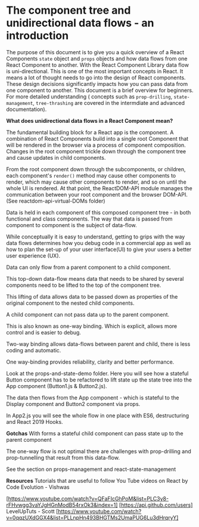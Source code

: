 # The component tree and unidirectional data flows - an introduction

The purpose of this document is to give you a quick overview of a React Components `state` object and `props` objects and how data flows from one React Component to another. With the React Component Library data flow is uni-directional. This is one of the most important concepts in React. It means a lot of thought needs to go into the design of React components. These design decisions significantly impacts how you can pass data from one component to another. This document is a brief overview for beginners. For more detailed understanding ( concepts such as `prop-drilling`, `state-management`, `tree-thrashing` are covered in the intermdiate and advanced documentation).

**What does unidirectional data flows in a React Component mean?**

The fundamental building block for a React app is the component. A combination of React Components build into a single root Component that will be rendered in the browser via a process of component composition. Changes in the root component trickle down through the component tree and cause updates in child components.

From the root component down through the subcomponents, or children, each component's `render()` method may cause other components to render, which may cause other components to render, and so on until the whole UI is rendered. At that point, the ReactDOM-API module manages the communication between your root component and the browser DOM-API. (See reactdom-api-virtual-DOMs folder)

Data is held in each component of this composed component tree - in both functional and class components. The way that data is passed from component to component is the subject of data-flow.

While conceptually it is easy to understand, getting to grips with the way data flows determines how you debug code in a commercial app as well as how to plan the set-up of your user interface(UI) to give your users a better user experience (UX).

Data can only flow from a parent component to a child component.

This top-down data-flow means data that needs to be shared by several components need to be lifted to the top of the component tree.

This lifting of data allows data to be passed down as properties of the original component to the nested child components.

A child component can not pass data up to the parent component.

This is also known as one-way binding. Which is explicit, allows more control and is easier to debug.

Two-way binding allows data-flows between parent and child, there is less coding and automatic.

One way-binding provides reliability, clarity and better performance.

Look at the props-and-state-demo folder. Here you will see how a stateful Button component has to be refactored to lift state up the state tree into the App component (Button1.js & Button2.js).

The data then flows from the App component - which is stateful to the Display component and Button2 component via props.

In App2.js you will see the whole flow in one place with ES6, destructuring and React 2019 Hooks.

**Gotchas**
With forms a stateful child component can pass state up to the parent component

The one-way flow is not optimal there are challenges with prop-drilling and prop-tunnelling that result from this data-flow.

See the section on props-management and react-state-management

**Resources**
Tutorials that are useful to follow You Tube videos on React by Code Evolution - Vishwas

[https://www.youtube.com/watch?v=QFaFIcGhPoM&list=PLC3y8-rFHvwgg3vaYJgHGnModB54rxOk3&index=1]
[https://api.github.com/users] LevelUpTuts - Scott
[https://www.youtube.com/watch?v=0qqzUXdGGX4&list=PLLnpHn493BHGTMs2UmaPUG6Lu3dHrqryY]
